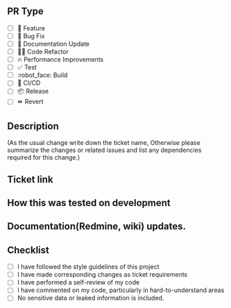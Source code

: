 ## PR Type
- [ ] :pizza: Feature
- [ ] :bug: Bug Fix
- [ ] :memo: Documentation Update
- [ ] :technologist: Code Refactor
- [ ] :fire: Performance Improvements
- [ ] :white_check_mark: Test
- [ ] :robot_face: Build
- [ ] :repeat: CI/CD
- [ ] :package: Release
- [ ] :fast_forward: Revert
## Description
(As the usual change write down the ticket name, Otherwise please summarize the changes or related issues and list any dependencies required for this change.)
## Ticket link
## How this was tested on development
## Documentation(Redmine, wiki) updates.
## Checklist
- [ ] I have followed the style guidelines of this project
- [ ] I have made corresponding changes as ticket requirements
- [ ] I have performed a self-review of my code
- [ ] I have commented on my code, particularly in hard-to-understand areas
- [ ] No sensitive data or leaked information is included.